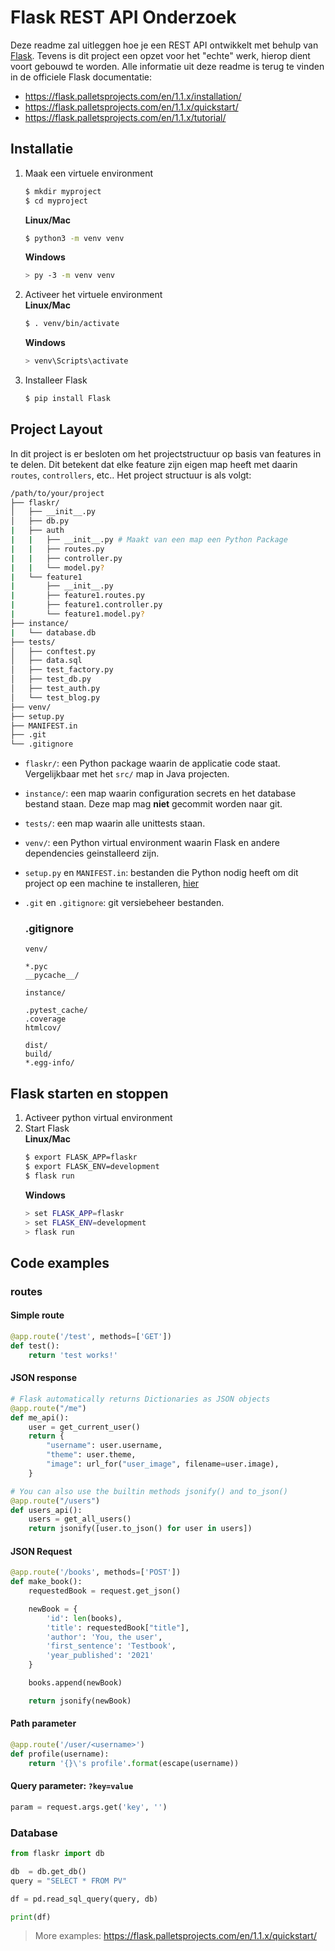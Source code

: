 # Flask REST API Onderzoek

Deze readme zal uitleggen hoe je een REST API ontwikkelt met behulp van [Flask](https://flask.palletsprojects.com). Tevens is dit project een opzet voor het "echte" werk, hierop dient voort gebouwd te worden. Alle informatie uit deze readme is terug te vinden in de officiele Flask documentatie:

- https://flask.palletsprojects.com/en/1.1.x/installation/
- https://flask.palletsprojects.com/en/1.1.x/quickstart/
- https://flask.palletsprojects.com/en/1.1.x/tutorial/

## Installatie

1. Maak een virtuele environment
   ```bash
   $ mkdir myproject
   $ cd myproject
   ```
   **Linux/Mac**
   ```bash
   $ python3 -m venv venv
   ```
   **Windows**
   ```bash
   > py -3 -m venv venv
   ```
2. Activeer het virtuele environment  
   **Linux/Mac**
   ```bash
   $ . venv/bin/activate
   ```
   **Windows**
   ```bash
   > venv\Scripts\activate
   ```
3. Installeer Flask
   ```bash
   $ pip install Flask
   ```

## Project Layout

In dit project is er besloten om het projectstructuur op basis van features in te delen. Dit betekent dat elke feature zijn eigen map heeft met daarin `routes`, `controllers`, etc.. Het project structuur is als volgt:

```bash
/path/to/your/project
├── flaskr/
│   ├── __init__.py
│   ├── db.py
|   ├── auth
|   |   ├── __init__.py # Maakt van een map een Python Package
|   |   ├── routes.py
|   |   ├── controller.py
|   |   └── model.py?
|   └── feature1
|       ├── __init__.py
|       ├── feature1.routes.py
|       ├── feature1.controller.py
|       └── feature1.model.py?
├── instance/
|   └── database.db
├── tests/
│   ├── conftest.py
│   ├── data.sql
│   ├── test_factory.py
│   ├── test_db.py
│   ├── test_auth.py
│   └── test_blog.py
├── venv/
├── setup.py
├── MANIFEST.in
├── .git
└── .gitignore
```

- `flaskr/`: een Python package waarin de applicatie code staat. Vergelijkbaar met het `src/` map in Java projecten.
- `instance/`: een map waarin configuration secrets en het database bestand staan. Deze map mag **niet** gecommit worden naar git.
- `tests/`: een map waarin alle unittests staan.
- `venv/`: een Python virtual environment waarin Flask en andere dependencies geinstalleerd zijn.
- `setup.py` en `MANIFEST.in`: bestanden die Python nodig heeft om dit project op een machine te installeren, [hier](https://flask.palletsprojects.com/en/1.1.x/tutorial/install/)
- `.git` en `.gitignore`: git versiebeheer bestanden.

  ### **.gitignore**

  ```
  venv/

  *.pyc
  __pycache__/

  instance/

  .pytest_cache/
  .coverage
  htmlcov/

  dist/
  build/
  *.egg-info/
  ```

## Flask starten en stoppen

1. Activeer python virtual environment
2. Start Flask  
   **Linux/Mac**
   ```bash
   $ export FLASK_APP=flaskr
   $ export FLASK_ENV=development
   $ flask run
   ```
   **Windows**
   ```bash
   > set FLASK_APP=flaskr
   > set FLASK_ENV=development
   > flask run
   ```

## Code examples

### routes

#### **Simple route**

```py
@app.route('/test', methods=['GET'])
def test():
    return 'test works!'
```

#### **JSON response**

```py
# Flask automatically returns Dictionaries as JSON objects
@app.route("/me")
def me_api():
    user = get_current_user()
    return {
        "username": user.username,
        "theme": user.theme,
        "image": url_for("user_image", filename=user.image),
    }

# You can also use the builtin methods jsonify() and to_json()
@app.route("/users")
def users_api():
    users = get_all_users()
    return jsonify([user.to_json() for user in users])
```

#### **JSON Request**

```py
@app.route('/books', methods=['POST'])
def make_book():
    requestedBook = request.get_json()

    newBook = {
        'id': len(books),
        'title': requestedBook["title"],
        'author': 'You, the user',
        'first_sentence': 'Testbook',
        'year_published': '2021'
    }

    books.append(newBook)

    return jsonify(newBook)
```

#### **Path parameter**

```py
@app.route('/user/<username>')
def profile(username):
    return '{}\'s profile'.format(escape(username))
```

#### **Query parameter**: `?key=value`

```py
param = request.args.get('key', '')
```

### Database

```py
from flaskr import db

db  = db.get_db()
query = "SELECT * FROM PV"

df = pd.read_sql_query(query, db)

print(df)
```

> More examples: https://flask.palletsprojects.com/en/1.1.x/quickstart/
